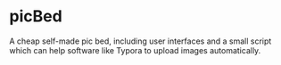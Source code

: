 # picBed
A cheap self-made pic bed, including user interfaces and a small script which can help software like Typora to upload images automatically.
